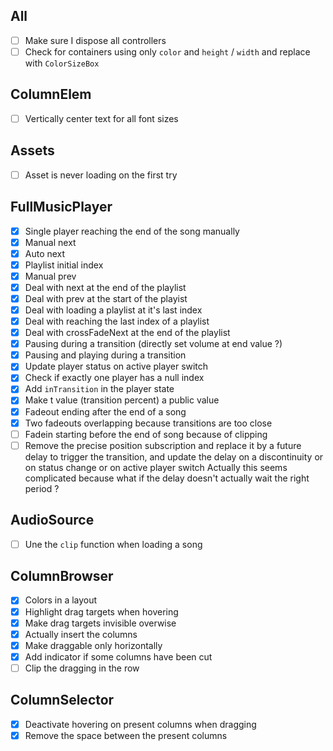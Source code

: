 ## All

- [ ] Make sure I dispose all controllers
- [ ] Check for containers using only `color` and `height` / `width` and replace with `ColorSizeBox`

## ColumnElem

- [ ] Vertically center text for all font sizes

## Assets

- [ ] Asset is never loading on the first try

## FullMusicPlayer

- [x] Single player reaching the end of the song manually
- [x] Manual next
- [x] Auto next
- [x] Playlist initial index
- [x] Manual prev
- [x] Deal with next at the end of the playlist
- [x] Deal with prev at the start of the playist
- [x] Deal with loading a playlist at it's last index
- [x] Deal with reaching the last index of a playlist
- [x] Deal with crossFadeNext at the end of the playlist
- [x] Pausing during a transition (directly set volume at end value ?)
- [x] Pausing and playing during a transition
- [x] Update player status on active player switch
- [x] Check if exactly one player has a null index
- [x] Add `inTransition` in the player state
- [x] Make t value (transition percent) a public value
- [x] Fadeout ending after the end of a song
- [x] Two fadeouts overlapping because transitions are too close
- [ ] Fadein starting before the end of song because of clipping
- [ ] Remove the precise position subscription and replace it by a future delay to trigger the transition,
      and update the delay on a discontinuity or on status change or on active player switch
      Actually this seems complicated because what if the delay doesn't actually wait the right period ?

## AudioSource

- [ ] Une the `clip` function when loading a song

## ColumnBrowser

- [x] Colors in a layout
- [x] Highlight drag targets when hovering
- [x] Make drag targets invisible overwise
- [x] Actually insert the columns
- [x] Make draggable only horizontally
- [x] Add indicator if some columns have been cut
- [ ] Clip the dragging in the row

## ColumnSelector

- [x] Deactivate hovering on present columns when dragging
- [x] Remove the space between the present columns
